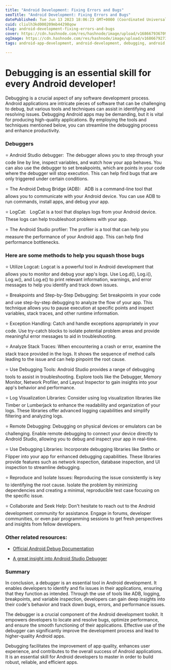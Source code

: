 ```yaml
---
title: "Android Development: Fixing Errors and Bugs"
seoTitle: "Android Development: Fixing Errors and Bugs"
datePublished: Tue Jun 13 2023 18:06:23 GMT+0000 (Coordinated Universal Time)
cuid: cliulh3kd000209mb44298qow
slug: android-development-fixing-errors-and-bugs
cover: https://cdn.hashnode.com/res/hashnode/image/upload/v1686679367095/b36e24ca-171b-437f-aa27-c91d91922ced.jpeg
ogImage: https://cdn.hashnode.com/res/hashnode/image/upload/v1686679273400/ea6db35f-959c-4529-a1ea-297aa0901041.jpeg
tags: android-app-development, android-development, debugging, android, android-studio

---
```


# Debugging is an essential skill for every Android developer!

Debugging is a crucial aspect of any software development process. Android applications are intricate pieces of software that can be challenging to debug, but various tools and techniques can assist in identifying and resolving issues. Debugging Android apps may be demanding, but it is vital for producing high-quality applications. By employing the tools and techniques mentioned below, you can streamline the debugging process and enhance productivity.

### Debuggers

⭐️ Android Studio debugger:  The debugger allows you to step through your code line by line, inspect variables, and watch how your app behaves. You can also use the debugger to set breakpoints, which are points in your code where the debugger will stop execution. This can help find bugs that are only triggered under certain conditions.

⭐️ The Android Debug Bridge (ADB):   ADB is a command-line tool that allows you to communicate with your Android device. You can use ADB to run commands, install apps, and debug your app.

⭐️ LogCat:   LogCat is a tool that displays logs from your Android device. These logs can help troubleshoot problems with your app.

⭐️ The Android Studio profiler: The profiler is a tool that can help you measure the performance of your Android app. This can help find performance bottlenecks.

### Here are some methods to help you squash those bugs

⭐️ Utilize Logcat: Logcat is a powerful tool in Android development that allows you to monitor and debug your app's logs. Use Log.d(), Log.i(), Log.w(), and Log.e() to print relevant information, warnings, and error messages to help you identify and track down issues.

⭐️ Breakpoints and Step-by-Step Debugging: Set breakpoints in your code and use step-by-step debugging to analyze the flow of your app. This technique allows you to pause execution at specific points and inspect variables, stack traces, and other runtime information.

⭐️ Exception Handling: Catch and handle exceptions appropriately in your code. Use try-catch blocks to isolate potential problem areas and provide meaningful error messages to aid in troubleshooting.

⭐️ Analyze Stack Traces: When encountering a crash or error, examine the stack trace provided in the logs. It shows the sequence of method calls leading to the issue and can help pinpoint the root cause.

⭐️ Use Debugging Tools: Android Studio provides a range of debugging tools to assist in troubleshooting. Explore tools like the Debugger, Memory Monitor, Network Profiler, and Layout Inspector to gain insights into your app's behavior and performance.

⭐️ Log Visualization Libraries: Consider using log visualization libraries like Timber or Lumberjack to enhance the readability and organization of your logs. These libraries offer advanced logging capabilities and simplify filtering and analyzing logs.

⭐️ Remote Debugging: Debugging on physical devices or emulators can be challenging. Enable remote debugging to connect your device directly to Android Studio, allowing you to debug and inspect your app in real-time.

⭐️ Use Debugging Libraries: Incorporate debugging libraries like Stetho or Flipper into your app for enhanced debugging capabilities. These libraries provide features such as network inspection, database inspection, and UI inspection to streamline debugging.

⭐️ Reproduce and Isolate Issues: Reproducing the issue consistently is key to identifying the root cause. Isolate the problem by minimizing dependencies and creating a minimal, reproducible test case focusing on the specific issue.

⭐️ Collaborate and Seek Help: Don't hesitate to reach out to the Android development community for assistance. Engage in forums, developer communities, or even pair programming sessions to get fresh perspectives and insights from fellow developers.

### Other related resources:

* [Official Android Debug Documentation](https://developer.android.com/studio/debug)
    
* [A great insight into Android Studio Debugger](https://medium.com/androiddevelopers/debugging-in-android-studio-dfbbf8a8d03c)
    

### Summary

In conclusion, a debugger is an essential tool in Android development. It enables developers to identify and fix issues in their applications, ensuring that they function as intended. Through the use of tools like ADB, logging, breakpoints, and variable inspection, developers can gain deep insights into their code's behavior and track down bugs, errors, and performance issues.

The debugger is a crucial component of the Android development toolkit. It empowers developers to locate and resolve bugs, optimize performance, and ensure the smooth functioning of their applications. Effective use of the debugger can significantly improve the development process and lead to higher-quality Android apps.

Debugging facilitates the improvement of app quality, enhances user experience, and contributes to the overall success of Android applications. It is an essential skill for Android developers to master in order to build robust, reliable, and efficient apps.